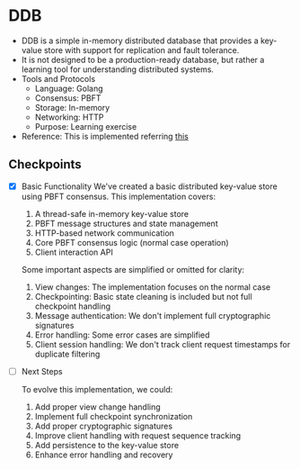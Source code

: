 # DDB

* DDB is a simple in-memory distributed database that provides a key-value store with support for replication and fault tolerance.
* It is not designed to be a production-ready database, but rather a learning tool for understanding distributed systems.
* Tools and Protocols
  * Language: Golang
  * Consensus: PBFT
  * Storage: In-memory
  * Networking: HTTP
  * Purpose: Learning exercise
* Reference: This is implemented referring [this](./docs/reference.md)

## Checkpoints

- [x] Basic Functionality
  We've created a basic distributed key-value store using PBFT consensus. This implementation covers:

  1. A thread-safe in-memory key-value store
  2. PBFT message structures and state management
  3. HTTP-based network communication
  4. Core PBFT consensus logic (normal case operation)
  5. Client interaction API

  Some important aspects are simplified or omitted for clarity:

  1. View changes: The implementation focuses on the normal case
  2. Checkpointing: Basic state cleaning is included but not full checkpoint handling
  3. Message authentication: We don't implement full cryptographic signatures
  4. Error handling: Some error cases are simplified
  5. Client session handling: We don't track client request timestamps for duplicate filtering

- [ ] Next Steps

  To evolve this implementation, we could:

  1. Add proper view change handling
  2. Implement full checkpoint synchronization
  3. Add proper cryptographic signatures
  4. Improve client handling with request sequence tracking
  5. Add persistence to the key-value store
  6. Enhance error handling and recovery
